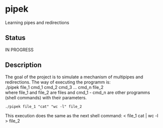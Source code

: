 # pipek

Learning pipes and redirections

## Status

IN PROGRESS

## Description

The goal of the project is to simulate a mechanism of multipipes and redirections.
The way of executing the programm is: <br>./pipek file_1 cmd_1 cmd_2 cmd_3 ... cmd_n file_2</br>
where file_1 and file_2 are files and cmd_1 - cmd_n are other programms (shell commands) with their parameters.

	./pipek file_1 "cat" "wc -l" file_2
This execution does the same as the next shell command:
	< file_1 cat | wc -l > file_2
